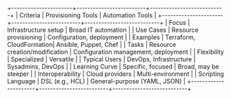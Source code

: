 +----------------------+-------------------------+---------------------------+
| Criteria             | Provisioning Tools      | Automation Tools          |
+----------------------+-------------------------+---------------------------+
| Focus                | Infrastructure setup    | Broad IT automation       |
| Use Cases            | Resource provisioning   | Configuration, deployment |
| Examples             | Terraform, CloudFormation| Ansible, Puppet, Chef      |
| Tasks                | Resource creation/modification | Configuration management, deployment |
| Flexibility          | Specialized             | Versatile                 |
| Typical Users        | DevOps, Infrastructure   | Sysadmins, DevOps         |
| Learning Curve       | Specific, focused       | Broad, may be steeper     |
| Interoperability     | Cloud providers         | Multi-environment         |
| Scripting Language   | DSL (e.g., HCL)         | General-purpose (YAML, JSON) |
+----------------------+-------------------------+---------------------------+
